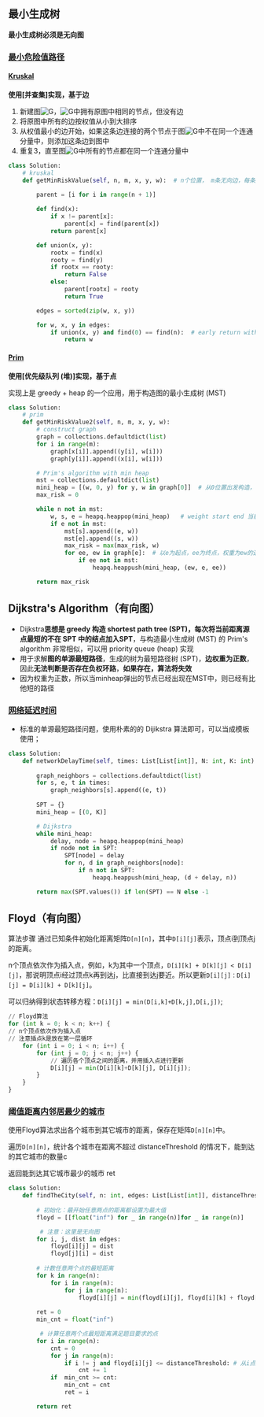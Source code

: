 ## 最小生成树



**最小生成树必须是无向图**



### [最小危险值路径](https://www.lintcode.com/problem/minimum-risk-path/description)

#### **[Kruskal](https://zh.wikipedia.org/wiki/克鲁斯克尔演算法)**

**使用[并查集]实现，基于边**

1. 新建图![G](https://wikimedia.org/api/rest_v1/media/math/render/svg/f5f3c8921a3b352de45446a6789b104458c9f90b)，![G](https://wikimedia.org/api/rest_v1/media/math/render/svg/f5f3c8921a3b352de45446a6789b104458c9f90b)中拥有原图中相同的节点，但没有边
2. 将原图中所有的边按权值从小到大排序
3. 从权值最小的边开始，如果这条边连接的两个节点于图![G](https://wikimedia.org/api/rest_v1/media/math/render/svg/f5f3c8921a3b352de45446a6789b104458c9f90b)中不在同一个连通分量中，则添加这条边到图中
4. 重复3，直至图![G](https://wikimedia.org/api/rest_v1/media/math/render/svg/f5f3c8921a3b352de45446a6789b104458c9f90b)中所有的节点都在同一个连通分量中

```Python
class Solution:
    # kruskal
    def getMinRiskValue(self, n, m, x, y, w):  # n个位置， m条无向边，每条边表示位置x到位置y，权重w
      
        parent = [i for i in range(n + 1)]

        def find(x):
            if x != parent[x]:
                parent[x] = find(parent[x])
            return parent[x]

        def union(x, y):
            rootx = find(x)
            rooty = find(y)
            if rootx == rooty:
                return False
            else:
                parent[rootx] = rooty
                return True

        edges = sorted(zip(w, x, y))

        for w, x, y in edges:
            if union(x, y) and find(0) == find(n):  # early return without constructing MST
                return w
```

#### [Prim](https://zh.wikipedia.org/wiki/普林姆算法)

**使用[优先级队列 (堆)]实现，基于点**

实现上是 greedy + heap 的一个应用，用于构造图的最小生成树 (MST)

```python
class Solution:
    # prim
    def getMinRiskValue2(self, n, m, x, y, w):
        # construct graph
        graph = collections.defaultdict(list)
        for i in range(m):
            graph[x[i]].append((y[i], w[i]))
            graph[y[i]].append((x[i], w[i]))

        # Prim's algorithm with min heap
        mst = collections.defaultdict(list)
        mini_heap = [(w, 0, y) for y, w in graph[0]]  # 从0位置出发构造，（weight， 0， end）
        max_risk = 0

        while n not in mst:
            w, s, e = heapq.heappop(mini_heap)   # weight start end 当前弹出来的就是权重最小的
            if e not in mst:
                mst[s].append((e, w))
                mst[e].append((s, w))
                max_risk = max(max_risk, w)
                for ee, ew in graph[e]:  # 以e为起点，ee为终点，权重为ew的边
                    if ee not in mst:
                        heapq.heappush(mini_heap, (ew, e, ee))

        return max_risk
```



## Dijkstra's Algorithm（有向图）



- Dijkstra**思想是 greedy 构造 shortest path tree (SPT)，每次将当前距离源点最短的不在 SPT 中的结点加入SPT**，与构造最小生成树 (MST) 的 Prim's algorithm 非常相似，可以用 priority queue (heap) 实现
- 用于求解**图的单源最短路径**，生成的树为最短路径树 (SPT)，**边权重为正数**，因此**无法判断是否存在负权环路**，**如果存在，算法将失效**
- 因为权重为正数，所以当minheap弹出的节点已经出现在MST中，则已经有比他短的路径



### [网络延迟时间](https://leetcode-cn.com/problems/network-delay-time/)

- 标准的单源最短路径问题，使用朴素的的 Dijikstra 算法即可，可以当成模板使用；

```Python
class Solution:
    def networkDelayTime(self, times: List[List[int]], N: int, K: int) -> int:
        
        graph_neighbors = collections.defaultdict(list)
        for s, e, t in times:
            graph_neighbors[s].append((e, t))
        
        SPT = {}
        mini_heap = [(0, K)]

        # Dijkstra
        while mini_heap:
            delay, node = heapq.heappop(mini_heap)
            if node not in SPT:
                SPT[node] = delay
                for n, d in graph_neighbors[node]:
                    if n not in SPT:
                        heapq.heappush(mini_heap, (d + delay, n))

        return max(SPT.values()) if len(SPT) == N else -1
```



## Floyd（有向图）

算法步骤
通过已知条件初始化距离矩阵`D[n][n]`，其中`D[i][j]`表示，顶点i到顶点j的距离。

n个顶点依次作为插入点，例如，k为其中一个顶点，`D[i][k] + D[k][j] < D[i][j]`，那说明顶点i经过顶点k再到达j，比直接到达j要近。所以更新`D[i][j]：D[i][j] = D[i][k] + D[k][j]`。

可以归纳得到状态转移方程：`D[i][j] = min(D[i,k]+D[k,j],D[i,j])`;

```python
// Floyd算法
for (int k = 0; k < n; k++) {
// n个顶点依次作为插入点
// 注意插点k是放在第一层循环
    for (int i = 0; i < n; i++) {
        for (int j = 0; j < n; j++) {
            // 遍历各个顶点之间的距离，并用插入点进行更新
            D[i][j] = min(D[i][k]+D[k][j], D[i][j]);
        }
    }
}
```



### [阈值距离内邻居最少的城市](https://leetcode-cn.com/problems/find-the-city-with-the-smallest-number-of-neighbors-at-a-threshold-distance/)

使用Floyd算法求出各个城市到其它城市的距离，保存在矩阵`D[n][n]`中。

遍历`D[n][n]`，统计各个城市在距离不超过 distanceThreshold 的情况下，能到达的其它城市的数量c

返回能到达其它城市最少的城市 ret

```python
class Solution:
    def findTheCity(self, n: int, edges: List[List[int]], distanceThreshold: int) -> int:
        
        # 初始化：最开始任意两点的距离都设置为最大值
        floyd = [[float("inf") for _ in range(n)]for _ in range(n)]

         # 注意：这里是无向图
        for i, j, dist in edges:
            floyd[i][j] = dist
            floyd[j][i] = dist
        
        # 计数任意两个点的最短距离
        for k in range(n):
            for i in range(n):
                for j in range(n):
                    floyd[i][j] = min(floyd[i][j], floyd[i][k] + floyd[k][j])
        
        ret = 0
        min_cnt = float("inf")

         # 计算任意两个点最短距离满足题目要求的点
        for i in range(n):
            cnt = 0
            for j in range(n):
                if i != j and floyd[i][j] <= distanceThreshold: # 从i点出发，到任意一个点距离小于阈值的个数
                    cnt += 1
            if  min_cnt >= cnt:
                min_cnt = cnt
                ret = i

        return ret    
```
